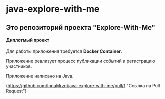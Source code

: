 # java-explore-with-me


## Это репозиторий проекта "Explore-With-Me"

#### Диплотмый проект

Для работы приложения требуется **Docker Container**.

Приложение реализует процесс публикации событий и регистрацию участников.

Приложение написано на Java.

(https://github.com/InnaMrzn/java-explore-with-me/pull/1 "Ссылка на Pull Request")


